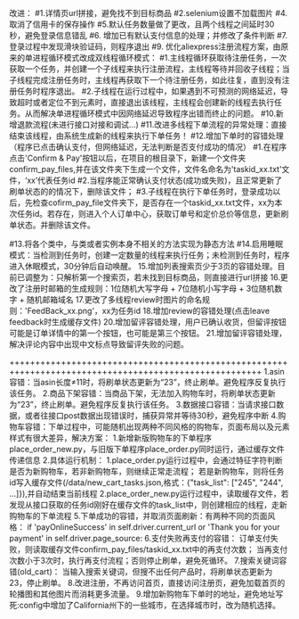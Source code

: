 改进：
#1.详情页url拼接，避免找不到目标商品
#2.selenium设置不加载图片
#4.取消了信用卡的保存操作
#5.默认任务数量做了更改，且两个线程之间延时30秒，避免登录信息错乱
#6. 增加已有默认支付信息的处理；并修改了条件判断
#7. 登录过程中发现滑块验证码，则程序退出
#9. 优化aliexpress注册流程方案，由原来的单进程循环模式改成双线程循环模式：
    #1.主线程循环获取待注册任务，一次获取一个任务，并创建一个子线程来执行注册流程，主线程等待并回收子线程；当子线程完成注册任务时，主线程再获取下一个待注册任务，如此往复，直到没有注册任务时程序退出。
    #2.子线程在运行过程中，如果遇到不可预测的网络延迟，导致超时或者定位不到元素时，直接退出该线程，主线程会创建新的线程去执行任务。从而解决单进程循环模式中因网络延迟导致程序出错而终止的问题。
#10.新增退款流程(未进行接口对接和调试...)
#11.改进多线程下单流程的异常处理：直接结束该线程，由系统生成新的线程来执行下单任务！
#12.增加下单时的容错处理（程序已点击确认支付，但网络延迟，无法判断是否支付成功的情况）
    #1.在程序点击'Confirm & Pay'按钮以后，在项目的根目录下，新建一个文件夹confirm_pay_files,并在该文件夹下生成一个文件，文件名命名为'taskid_xx.txt'文件，‘xx’代表任务id
    #2.当程序能正常确认支付状态(成功或失败)，且正常更新了刷单状态的的情况下，删除该文件；
    #3.子线程在执行下单任务时，登录成功以后，先检查cofirm_pay_file文件夹下，是否存在一个taskid_xx.txt文件，xx为本次任务id。若存在，则进入个人订单中心，获取订单号和定价总价等信息，更新刷单状态。并删除该文件。
    
#13.将各个类中，与类或者实例本身不相关的方法实现为静态方法
#14.启用睡眠模式：当检测到任务时，创建一定数量的线程来执行任务；未检测到任务时，程序进入休眠模式，30分钟后自动唤醒。
15.增加列表搜索页少于3页的容错处理。目前已调整为：只解析第一个搜索页，若未找到目标商品，则直接进行url拼接
16.更改了注册时邮箱的生成规则：1位随机大写字母 + 7位随机小写字母 + 3位随机数字 + 随机邮箱域名
17.更改了多线程review时图片的命名规则：'FeedBack_xx.png'，xx为任务id
18.增加review的容错处理(点击leave feedback时生成缓存文件)
20.增加留评容错处理，用户已确认收货，但留评按钮可能是订单详情中的第一个按钮，也可能是第三个按钮。
21.增加留评容错处理，解决评论内容中出现中文标点导致留评失败的问题。

+++++++++++++++++++++++++++++++++++++++++++++++++++++++++++++++++++++++++++++++++++++++++++++++++++++++
1.asin容错：当asin长度≠11时，将刷单状态更新为“23”，终止刷单。避免程序反复执行该任务。
2.商品下架容错：当商品下架，无法加入购物车时，将刷单状态更新为“23”，终止刷单。避免程序反复执行该任务。
3.数据接口容错：当请求接口数据，或者往接口post数据出现错误时，捕获异常并等待30秒，避免程序中断
4.购物车容错：下单过程中，可能随机出现两种不同风格的购物车，页面布局以及元素样式有很大差异，解决方案：
    1.新增新版购物车的下单程序place_order_new.py，与旧版下单程序place_order.py同时运行，通过缓存文件传递信息
    2.具体运行机制：
        1.place_order.py运行过程中，会通过特征字符判断是否为新购物车，若非新购物车，则继续正常走流程；
            若是新购物车，则将任务id写入缓存文件(/data/new_cart_tasks.json,格式：{"task_list": ["245", "244", ...]}),并自动结束当前线程
        2.place_order_new.py运行过程中，读取缓存文件，若发现从接口获取的任务id刚好在缓存文件的task_list中，则创建相应的线程，走新购物车的下单流程
5.下单成功的容错，并取消页面刷新：有两种不同的页面风格：
   if 'payOnlineSuccess' in self.driver.current_url or 'Thank you for your payment' in self.driver.page_source:
6.支付失败再支付的容错：
    订单支付失败，则读取缓存文件confirm_pay_files/taskid_xx.txt中的再支付次数；
    当再支付次数小于3次时，执行再支付流程；否则停止刷单，避免死循环。
7.搜索关键词容错(old_cart)：
    当输入搜索关键词，但搜不出任何产品时，将刷单状态更新为23，停止刷单。
8.改进注册，不再访问首页，直接访问注册页，避免加载首页的轮播图和其他图片而消耗更多流量。
9.增加新购物车下单时的地址，避免地址写死:config中增加了California州下的一些城市，在选择城市时，改为随机选择。

